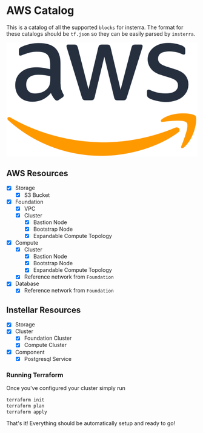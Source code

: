# AWS Catalog

This is a catalog of all the supported `blocks` for insterra. The format for these catalogs should be `tf.json` so they can be easily parsed by `insterra`.

![AWS logo](logo.svg)

## AWS Resources

- [x] Storage
  - [x] S3 Bucket
- [x] Foundation
  - [x] VPC
  - [x] Cluster
    - [x] Bastion Node
    - [x] Bootstrap Node
    - [x] Expandable Compute Topology
- [x] Compute
  - [x] Cluster
    - [x] Bastion Node
    - [x] Bootstrap Node
    - [x] Expandable Compute Topology
  - [x] Reference network from `Foundation`
- [x] Database
  - [x] Reference network from `Foundation`

## Instellar Resources

- [x] Storage
- [x] Cluster
  - [x] Foundation Cluster
  - [x] Compute Cluster
- [x] Component
  - [x] Postgresql Service

### Running Terraform

Once you've configured your cluster simply run

```shell
terraform init
terraform plan
terraform apply
```

That's it! Everything should be automatically setup and ready to go!
